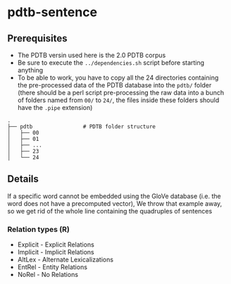 # pdtb-sentence

## Prerequisites
* The PDTB versin used here is the 2.0 PDTB corpus
* Be sure to execute the ```../dependencies.sh``` script before starting anything
* To be able to work, you have to copy all the 24 directories containing the pre-processed data of the PDTB database into the ```pdtb/``` folder (there should be a perl script pre-processing the raw data into a bunch of folders named from ```00/``` to ```24/```, the files inside these folders should have the ```.pipe``` extension)

```
.
├── pdtb                # PDTB folder structure
│   ├── 00
│   ├── 01
│   ├── ...
│   ├── 23
│   └── 24
```


## Details
If a specific word cannot be embedded using the GloVe database (i.e. the word does not have a precomputed vector), We throw that example away, so we get rid of the whole line containing the quadruples of sentences

### Relation types (R)
* Explicit - Explicit Relations
* Implicit - Implicit Relations
* AltLex - Alternate Lexicalizations
* EntRel - Entity Relations
* NoRel - No Relations
